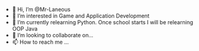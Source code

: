 - 👋 Hi, I’m @Mr-Laneous
- 👀 I’m interested in Game and Application Development
- 🌱 I’m currently relearning Python. Once school starts I will be relearning OOP Java
- 💞️ I’m looking to collaborate on...
- 📫 How to reach me ... 

<!---
Mr-Laneous/Mr-Laneous is a ✨ special ✨ repository because its `README.md` (this file) appears on your GitHub profile.
You can click the Preview link to take a look at your changes.
--->
